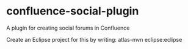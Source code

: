 # confluence-social-plugin
A plugin for creating social forums in Confluence

Create an Eclipse project for this by writing: atlas-mvn eclipse:eclipse

